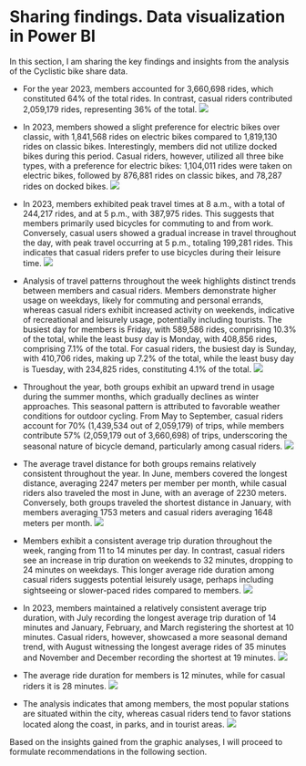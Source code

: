 # Sharing findings. Data visualization in Power BI
In this section, I am sharing the key findings and insights from the analysis of the Cyclistic bike share data.

* For the year 2023, members accounted for 3,660,698 rides, which constituted 64% of the total rides. In contrast, casual riders contributed 2,059,179 rides, representing 36% of the total.
![](/Cyclistic/screenshots/viz_1.png)

* In 2023, members showed a slight preference for electric bikes over classic, with 1,841,568 rides on electric bikes compared to 1,819,130 rides on classic bikes. Interestingly, members did not utilize docked bikes during this period. Casual riders, however, utilized all three bike types, with a preference for electric bikes: 1,104,011 rides were taken on electric bikes, followed by 876,881 rides on classic bikes, and 78,287 rides on docked bikes.
![](/Cyclistic/screenshots/viz_2.png)

* In 2023, members exhibited peak travel times at 8 a.m., with a total of 244,217 rides, and at 5 p.m., with 387,975 rides. This suggests that members primarily used bicycles for commuting to and from work.
Conversely, casual users showed a gradual increase in travel throughout the day, with peak travel occurring at 5 p.m., totaling 199,281 rides. This indicates that casual riders prefer to use bicycles during their leisure time.
![](/Cyclistic/screenshots/viz_3.png)

* Analysis of travel patterns throughout the week highlights distinct trends between members and casual riders. Members demonstrate higher usage on weekdays, likely for commuting and personal errands, whereas casual riders exhibit increased activity on weekends, indicative of recreational and leisurely usage, potentially including tourists.
The busiest day for members is Friday, with 589,586 rides, comprising 10.3% of the total, while the least busy day is Monday, with 408,856 rides, comprising 7.1% of the total. For casual riders, the busiest day is Sunday, with 410,706 rides, making up 7.2% of the total, while the least busy day is Tuesday, with 234,825 rides, constituting 4.1% of the total.
![](/Cyclistic/screenshots/viz_4.png)

* Throughout the year, both groups exhibit an upward trend in usage during the summer months, which gradually declines as winter approaches. This seasonal pattern is attributed to favorable weather conditions for outdoor cycling. From May to September, casual riders account for 70% (1,439,534 out of 2,059,179) of trips, while members contribute 57% (2,059,179 out of 3,660,698) of trips, underscoring the seasonal nature of bicycle demand, particularly among casual riders.
![](/Cyclistic/screenshots/viz_5.png)

* The average travel distance for both groups remains relatively consistent throughout the year. In June, members covered the longest distance, averaging 2247 meters per member per month, while casual riders also traveled the most in June, with an average of 2230 meters. Conversely, both groups traveled the shortest distance in January, with members averaging 1753 meters and casual riders averaging 1648 meters per month.
![](/Cyclistic/screenshots/viz_6.png)

* Members exhibit a consistent average trip duration throughout the week, ranging from 11 to 14 minutes per day. In contrast, casual riders see an increase in trip duration on weekends to 32 minutes, dropping to 24 minutes on weekdays. This longer average ride duration among casual riders suggests potential leisurely usage, perhaps including sightseeing or slower-paced rides compared to members.
![](/Cyclistic/screenshots/viz_7.png)

* In 2023, members maintained a relatively consistent average trip duration, with July recording the longest average trip duration of 14 minutes and January, February, and March registering the shortest at 10 minutes. Casual riders, however, showcased a more seasonal demand trend, with August witnessing the longest average rides of 35 minutes and November and December recording the shortest at 19 minutes.
![](/Cyclistic/screenshots/viz_8.png)

* The average ride duration for members is 12 minutes, while for casual riders it is 28 minutes.
![](/Cyclistic/screenshots/viz_9.png)

* The analysis indicates that among members, the most popular stations are situated within the city, whereas casual riders tend to favor stations located along the coast, in parks, and in tourist areas.
![](/Cyclistic/screenshots/viz_10.png)

Based on the insights gained from the graphic analyses, I will proceed to formulate recommendations in the following section.